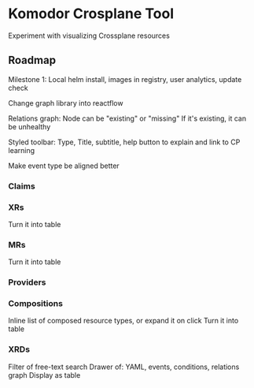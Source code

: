 # Komodor Crosplane Tool

Experiment with visualizing Crossplane resources

## Roadmap

Milestone 1: Local helm install, images in registry, user analytics, update check

Change graph library into reactflow

Relations graph:
    Node can be "existing" or "missing"
    If it's existing, it can be unhealthy

Styled toolbar: Type, Title, subtitle, help button to explain and link to CP learning

Make event type be aligned better

### Claims

### XRs
Turn it into table

### MRs

Turn it into table

### Providers

### Compositions

Inline list of composed resource types, or expand it on click
Turn it into table

### XRDs

Filter of free-text search
Drawer of: YAML, events, conditions, relations graph
Display as table